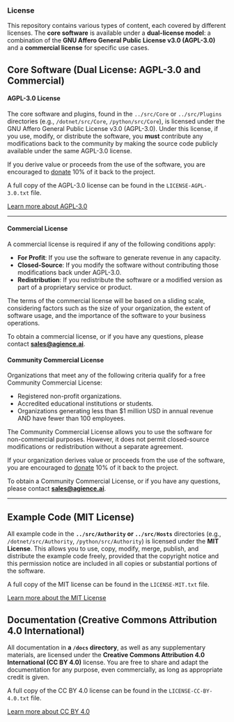 ### License
This repository contains various types of content, each covered by different licenses. The **core software** is available under a **dual-license model**: a combination of the **GNU Affero General Public License v3.0 (AGPL-3.0)** and a **commercial license** for specific use cases.

## Core Software (Dual License: AGPL-3.0 and Commercial)

#### AGPL-3.0 License
The core software and plugins, found in the `../src/Core` or `../src/Plugins` directories (e.g., `/dotnet/src/Core`, `/python/src/Core`), is licensed under the GNU Affero General Public License v3.0 (AGPL-3.0). Under this license, if you use, modify, or distribute the software, you **must** contribute any modifications back to the community by making the source code publicly available under the same AGPL-3.0 license.

If you derive value or proceeds from the use of the software, you are encouraged to [donate](https://github.com/sponsors/ikailo) 10% of it back to the project.

A full copy of the AGPL-3.0 license can be found in the `LICENSE-AGPL-3.0.txt` file.

[Learn more about AGPL-3.0](#)

---

#### Commercial License
A commercial license is required if any of the following conditions apply:

- **For Profit**: If you use the software to generate revenue in any capacity.
- **Closed-Source**: If you modify the software without contributing those modifications back under AGPL-3.0.
- **Redistribution**: If you redistribute the software or a modified version as part of a proprietary service or product.

The terms of the commercial license will be based on a sliding scale, considering factors such as the size of your organization, the extent of software usage, and the importance of the software to your business operations.

To obtain a commercial license, or if you have any questions, please contact **sales@agience.ai**.

#### Community Commercial License 
Organizations that meet any of the following criteria qualify for a free Community Commercial License:

- Registered non-profit organizations.
- Accredited educational institutions or students.
- Organizations generating less than $1 million USD in annual revenue AND have fewer than 100 employees. 

The Community Commercial License allows you to use the software for non-commercial purposes. However, it does not permit closed-source modifications or redistribution without a separate agreement. 

If your organization derives value or proceeds from the use of the software, you are encouraged to [donate](https://github.com/sponsors/ikailo) 10% of it back to the project.

To obtain a Community Commercial License, or if you have any questions, please contact **sales@agience.ai**.

---

## Example Code (MIT License)
All example code in the **`../src/Authority` or `../src/Hosts`** directories (e.g., `/dotnet/src/Authority`, `/python/src/Authority`) is licensed under the **MIT License**. This allows you to use, copy, modify, merge, publish, and distribute the example code freely, provided that the copyright notice and this permission notice are included in all copies or substantial portions of the software.

A full copy of the MIT license can be found in the `LICENSE-MIT.txt` file.

[Learn more about the MIT License](https://opensource.org/licenses/MIT)

## Documentation (Creative Commons Attribution 4.0 International)
All documentation in **a `/docs` directory**, as well as any supplementary materials, are licensed under the **Creative Commons Attribution 4.0 International (CC BY 4.0)** license. You are free to share and adapt the documentation for any purpose, even commercially, as long as appropriate credit is given.

A full copy of the CC BY 4.0 license can be found in the `LICENSE-CC-BY-4.0.txt` file.

[Learn more about CC BY 4.0](https://creativecommons.org/licenses/by/4.0/)
